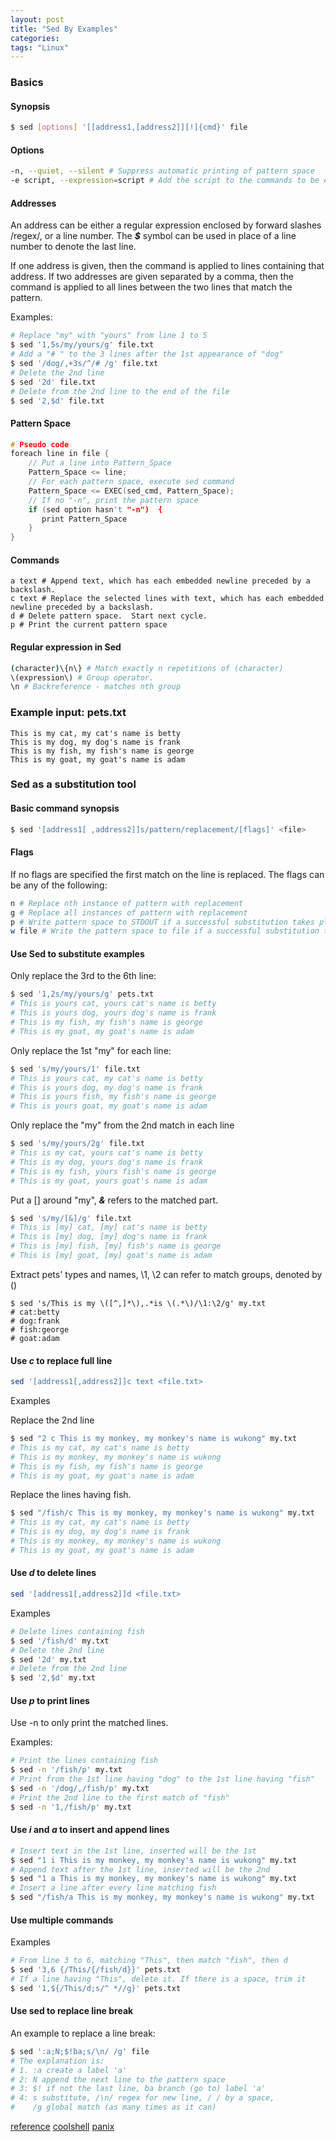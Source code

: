 ```yaml
---
layout: post
title: "Sed By Examples"
categories:
tags: "Linux"
---
```


### Basics
#### Synopsis
```bash
$ sed [options] '[[address1,[address2]][!]{cmd}' file
```

#### Options
```bash
-n, --quiet, --silent # Suppress automatic printing of pattern space
-e script, --expression=script # Add the script to the commands to be executed
```

#### Addresses
An address can be either a regular expression enclosed by forward slashes /regex/, or a line number. The ***$*** symbol can be used in place of a line number to denote the last line.

If one address is given, then the command is applied to lines containing that address. If two addresses are given separated by a comma, then the command is applied to all lines between the two lines that match the pattern.

Examples:

```bash
# Replace "my" with "yours" from line 1 to 5
$ sed '1,5s/my/yours/g' file.txt
# Add a "# " to the 3 lines after the 1st appearance of "dog"
$ sed '/dog/,+3s/^/# /g' file.txt
# Delete the 2nd line
$ sed '2d' file.txt
# Delete from the 2nd line to the end of the file
$ sed '2,$d' file.txt
```


#### Pattern Space
```c
# Pseudo code
foreach line in file {
    // Put a line into Pattern_Space
    Pattern_Space <= line;
    // For each pattern space, execute sed command
    Pattern_Space <= EXEC(sed_cmd, Pattern_Space);
    // If no "-n", print the pattern space
    if (sed option hasn't "-n")  {
       print Pattern_Space
    }
}
````

#### Commands
```
a text # Append text, which has each embedded newline preceded by a backslash.
c text # Replace the selected lines with text, which has each embedded newline preceded by a backslash.
d # Delete pattern space.  Start next cycle.
p # Print the current pattern space
```


#### Regular expression in Sed
```bash
(character)\{n\} # Match exactly n repetitions of (character)
\(expression\) # Group operator.
\n # Backreference - matches nth group
```

### Example input: pets.txt
```text
This is my cat, my cat's name is betty
This is my dog, my dog's name is frank
This is my fish, my fish's name is george
This is my goat, my goat's name is adam
```

### Sed as a substitution tool
#### Basic command synopsis

```bash
$ sed '[address1[ ,address2]]s/pattern/replacement/[flags]' <file>
```

#### Flags
If no flags are specified the first match on the line is replaced. The flags can be any of the following:

```bash
n # Replace nth instance of pattern with replacement
g # Replace all instances of pattern with replacement
p # Write pattern space to STDOUT if a successful substitution takes place
w file # Write the pattern space to file if a successful substitution takes place
```

#### Use Sed to substitute examples
Only replace the 3rd to the 6th line:

```bash
$ sed '1,2s/my/yours/g' pets.txt
# This is yours cat, yours cat's name is betty
# This is yours dog, yours dog's name is frank
# This is my fish, my fish's name is george
# This is my goat, my goat's name is adam
```

Only replace the 1st "my" for each line:

```bash
$ sed 's/my/yours/1' file.txt
# This is yours cat, my cat's name is betty
# This is yours dog, my dog's name is frank
# This is yours fish, my fish's name is george
# This is yours goat, my goat's name is adam
```


Only replace the "my" from the 2nd match in each line

```bash
$ sed 's/my/yours/2g' file.txt
# This is my cat, yours cat's name is betty
# This is my dog, yours dog's name is frank
# This is my fish, yours fish's name is george
# This is my goat, yours goat's name is adam
```

Put a [] around "my", ***&*** refers to the matched part.

```bash
$ sed 's/my/[&]/g' file.txt
# This is [my] cat, [my] cat's name is betty
# This is [my] dog, [my] dog's name is frank
# This is [my] fish, [my] fish's name is george
# This is [my] goat, [my] goat's name is adam
```

Extract pets' types and names, \1, \2 can refer to match groups, denoted by ()

```
$ sed 's/This is my \([^,]*\),.*is \(.*\)/\1:\2/g' my.txt
# cat:betty
# dog:frank
# fish:george
# goat:adam
```

#### Use ***c*** to replace full line
```bash
sed '[address1[,address2]]c text <file.txt>
```

Examples

Replace the 2nd line

```bash
$ sed "2 c This is my monkey, my monkey's name is wukong" my.txt
# This is my cat, my cat's name is betty
# This is my monkey, my monkey's name is wukong
# This is my fish, my fish's name is george
# This is my goat, my goat's name is adam
```

Replace the lines having fish.

```bash
$ sed "/fish/c This is my monkey, my monkey's name is wukong" my.txt
# This is my cat, my cat's name is betty
# This is my dog, my dog's name is frank
# This is my monkey, my monkey's name is wukong
# This is my goat, my goat's name is adam
```


#### Use ***d*** to delete lines
```bash
sed '[address1[,address2]]d <file.txt>
```

Examples

```bash
# Delete lines containing fish
$ sed '/fish/d' my.txt
# Delete the 2nd line
$ sed '2d' my.txt
# Delete from the 2nd line
$ sed '2,$d' my.txt
```

#### Use ***p*** to print lines
Use -n to only print the matched lines.

Examples:

```bash
# Print the lines containing fish
$ sed -n '/fish/p' my.txt
# Print from the 1st line having "dog" to the 1st line having "fish"
$ sed -n '/dog/,/fish/p' my.txt
# Print the 2nd line to the first match of "fish"
$ sed -n '1,/fish/p' my.txt
```


#### Use ***i*** and ***a*** to insert and append lines
```bash
# Insert text in the 1st line, inserted will be the 1st
$ sed "1 i This is my monkey, my monkey's name is wukong" my.txt
# Append text after the 1st line, inserted will be the 2nd
$ sed "1 a This is my monkey, my monkey's name is wukong" my.txt
# Insert a line after every line matching fish
$ sed "/fish/a This is my monkey, my monkey's name is wukong" my.txt
```


#### Use multiple commands

Examples
```bash
# From line 3 to 6, matching "This", then match "fish", then d
$ sed '3,6 {/This/{/fish/d}}' pets.txt
# If a line having "This", delete it. If there is a space, trim it
$ sed '1,${/This/d;s/^ *//g}' pets.txt
```


#### Use sed to replace line break
An example to replace a line break:

```bash
$ sed ':a;N;$!ba;s/\n/ /g' file
# The explanation is:
# 1. :a create a label 'a'
# 2: N append the next line to the pattern space
# 3: $! if not the last line, ba branch (go to) label 'a'
# 4: s substitute, /\n/ regex for new line, / / by a space, 
#    /g global match (as many times as it can)
```
[reference](http://stackoverflow.com/questions/1251999/sed-how-can-i-replace-a-newline-n)
[coolshell](http://coolshell.cn/articles/9104.html)
[panix](http://www.panix.com/~elflord/unix/sed.html)

